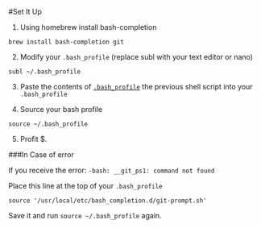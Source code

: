 #Set It Up

1) Using homebrew install bash-completion

```shell
brew install bash-completion git
```

2) Modify your `.bash_profile` (replace subl with your text editor or nano)

```shell
subl ~/.bash_profile
```

3) Paste the contents of [`.bash_profile`](.bash_profile) the previous shell script into your `.bash_profile`

4) Source your bash profile

```shell
source ~/.bash_profile
```

5) Profit $.

###In Case of error

If you receive the error: `-bash: __git_ps1: command not found`

Place this line at the top of your `.bash_profile`
```
source '/usr/local/etc/bash_completion.d/git-prompt.sh'
```

Save it and run `source ~/.bash_profile` again.
